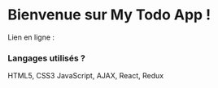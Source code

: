 <h1>Bienvenue sur My Todo App !</h1>

Lien en ligne : 



<h3>Langages utilisés ?</h3>

HTML5, CSS3
JavaScript, AJAX, React, Redux
